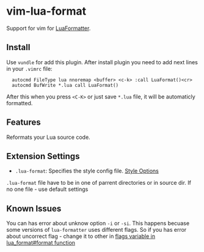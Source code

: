 # vim-lua-format

Support for vim for [LuaFormatter](https://github.com/Koihik/LuaFormatter).

## Install

Use `vundle` for add this plugin. After install plugin you need to add next
lines in your `.vimrc` file:

```vim
  autocmd FileType lua nnoremap <buffer> <c-k> :call LuaFormat()<cr>
  autocmd BufWrite *.lua call LuaFormat()
```

After this when you press `<C-K>` or just save `*.lua` file, it will be
automaticly formatted.


## Features

Reformats your Lua source code.

## Extension Settings

* `.lua-format`: Specifies the style config file. [Style Options](https://github.com/Koihik/LuaFormatter/wiki/Style-Config)

`.lua-format` file have to be in one of parrent directories or in source dir. If no one file - use default settings

## Known Issues

You can has error about unknow option `-i` or `-si`. This happens becuase some
versions of `lua-formatter` uses different flags. So if you has error about
uncorrect flag - change it to other in [flags variable in lua_format#format function](autoload/lua_format.vim)
